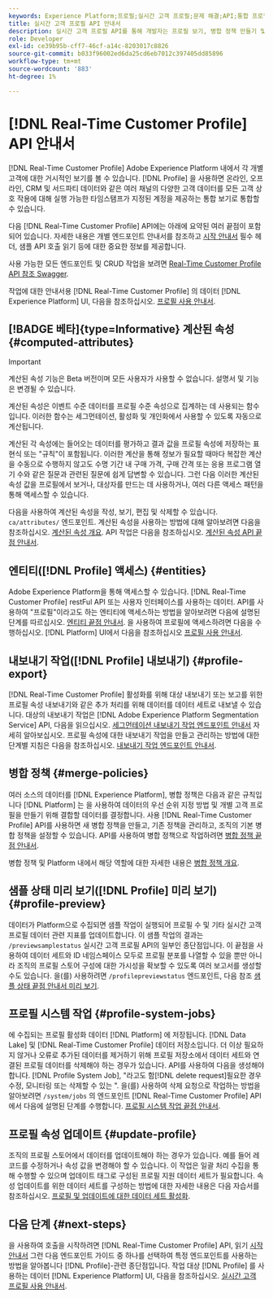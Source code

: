 ```yaml
---
keywords: Experience Platform;프로필;실시간 고객 프로필;문제 해결;API;통합 프로필;통합 프로필;통합;프로필;rtcp;프로필 활성화;프로필 활성화
title: 실시간 고객 프로필 API 안내서
description: 실시간 고객 프로필 API를 통해 개발자는 프로필 보기, 병합 정책 만들기 및 업데이트, 프로필 데이터 내보내기 또는 샘플, 더 이상 필요하지 않거나 오류로 추가된 프로필 데이터 삭제 등을 포함하여 프로필 데이터를 탐색하고 작업할 수 있습니다. 이 안내서를 따라 API를 사용하여 주요 작업을 수행하는 방법에 대해 알아보십시오.
role: Developer
exl-id: ce39b95b-cff7-46cf-a14c-8203017c8826
source-git-commit: b033f96002ed6da25cd6eb7012c397405dd85896
workflow-type: tm+mt
source-wordcount: '883'
ht-degree: 1%

---
```


# [!DNL Real-Time Customer Profile] API 안내서

[!DNL Real-Time Customer Profile] Adobe Experience Platform 내에서 각 개별 고객에 대한 거시적인 보기를 볼 수 있습니다. [!DNL Profile] 을 사용하면 온라인, 오프라인, CRM 및 서드파티 데이터와 같은 여러 채널의 다양한 고객 데이터를 모든 고객 상호 작용에 대해 실행 가능한 타임스탬프가 지정된 계정을 제공하는 통합 보기로 통합할 수 있습니다.

다음 [!DNL Real-Time Customer Profile] API에는 아래에 요약된 여러 끝점이 포함되어 있습니다. 자세한 내용은 개별 엔드포인트 안내서를 참조하고 [시작 안내서](getting-started.md) 필수 헤더, 샘플 API 호출 읽기 등에 대한 중요한 정보를 제공합니다.

사용 가능한 모든 엔드포인트 및 CRUD 작업을 보려면 [Real-Time Customer Profile API 참조 Swagger](https://www.adobe.com/go/profile-apis-en).

작업에 대한 안내서용 [!DNL Real-Time Customer Profile] 의 데이터 [!DNL Experience Platform] UI, 다음을 참조하십시오. [프로필 사용 안내서](../ui/user-guide.md).

## [!BADGE 베타]{type=Informative} 계산된 속성 {#computed-attributes}

>[!IMPORTANT]
>
계산된 속성 기능은 Beta 버전이며 모든 사용자가 사용할 수 없습니다. 설명서 및 기능은 변경될 수 있습니다.

계산된 속성은 이벤트 수준 데이터를 프로필 수준 속성으로 집계하는 데 사용되는 함수입니다. 이러한 함수는 세그먼테이션, 활성화 및 개인화에서 사용할 수 있도록 자동으로 계산됩니다.

계산된 각 속성에는 들어오는 데이터를 평가하고 결과 값을 프로필 속성에 저장하는 표현식 또는 &quot;규칙&quot;이 포함됩니다. 이러한 계산을 통해 정보가 필요할 때마다 복잡한 계산을 수동으로 수행하지 않고도 수명 기간 내 구매 가격, 구매 간격 또는 응용 프로그램 열기 수와 같은 질문과 관련된 질문에 쉽게 답변할 수 있습니다. 그런 다음 이러한 계산된 속성 값을 프로필에서 보거나, 대상자를 만드는 데 사용하거나, 여러 다른 액세스 패턴을 통해 액세스할 수 있습니다.

다음을 사용하여 계산된 속성을 작성, 보기, 편집 및 삭제할 수 있습니다. `ca/attributes/` 엔드포인트. 계산된 속성을 사용하는 방법에 대해 알아보려면 다음을 참조하십시오. [계산된 속성 개요](../computed-attributes/overview.md). API 작업은 다음을 참조하십시오. [계산된 속성 API 끝점 안내서](../computed-attributes/api.md).

## 엔티티([!DNL Profile] 액세스) {#entities}

Adobe Experience Platform을 통해 액세스할 수 있습니다. [!DNL Real-Time Customer Profile] restFul API 또는 사용자 인터페이스를 사용하는 데이터. API를 사용하여 &quot;프로필&quot;이라고도 하는 엔티티에 액세스하는 방법을 알아보려면 다음에 설명된 단계를 따르십시오. [엔티티 끝점 안내서](entities.md). 을 사용하여 프로필에 액세스하려면 다음을 수행하십시오. [!DNL Platform] UI에서 다음을 참조하십시오 [프로필 사용 안내서](../ui/user-guide.md).

## 내보내기 작업([!DNL Profile] 내보내기) {#profile-export}

[!DNL Real-Time Customer Profile] 활성화를 위해 대상 내보내기 또는 보고를 위한 프로필 속성 내보내기와 같은 추가 처리를 위해 데이터를 데이터 세트로 내보낼 수 있습니다. 대상의 내보내기 작업은 [!DNL Adobe Experience Platform Segmentation Service] API, 다음을 읽으십시오. [세그먼테이션 내보내기 작업 엔드포인트 안내서](../../profile/api/export-jobs.md) 자세히 알아보십시오. 프로필 속성에 대한 내보내기 작업을 만들고 관리하는 방법에 대한 단계별 지침은 다음을 참조하십시오. [내보내기 작업 엔드포인트 안내서](export-jobs.md).

## 병합 정책 {#merge-policies}

여러 소스의 데이터를 [!DNL Experience Platform], 병합 정책은 다음과 같은 규칙입니다 [!DNL Platform] 는 을 사용하여 데이터의 우선 순위 지정 방법 및 개별 고객 프로필을 만들기 위해 결합할 데이터를 결정합니다. 사용 [!DNL Real-Time Customer Profile] API를 사용하면 새 병합 정책을 만들고, 기존 정책을 관리하고, 조직의 기본 병합 정책을 설정할 수 있습니다. API를 사용하여 병합 정책으로 작업하려면 [병합 정책 끝점 안내서](merge-policies.md).

병합 정책 및 Platform 내에서 해당 역할에 대한 자세한 내용은 [병합 정책 개요](../merge-policies/overview.md).

## 샘플 상태 미리 보기([!DNL Profile] 미리 보기) {#profile-preview}

데이터가 Platform으로 수집되면 샘플 작업이 실행되어 프로필 수 및 기타 실시간 고객 프로필 데이터 관련 지표를 업데이트합니다. 이 샘플 작업의 결과는 `/previewsamplestatus` 실시간 고객 프로필 API의 일부인 종단점입니다. 이 끝점을 사용하여 데이터 세트와 ID 네임스페이스 모두로 프로필 분포를 나열할 수 있을 뿐만 아니라 조직의 프로필 스토어 구성에 대한 가시성을 확보할 수 있도록 여러 보고서를 생성할 수도 있습니다.  을(를) 사용하려면 `/profilepreviewstatus` 엔드포인트, 다음 참조 [샘플 상태 끝점 안내서 미리 보기](preview-sample-status.md).

## 프로필 시스템 작업 {#profile-system-jobs}

에 수집되는 프로필 활성화 데이터 [!DNL Platform] 에 저장됩니다. [!DNL Data Lake] 및 [!DNL Real-Time Customer Profile] 데이터 저장소입니다. 더 이상 필요하지 않거나 오류로 추가된 데이터를 제거하기 위해 프로필 저장소에서 데이터 세트와 연결된 프로필 데이터를 삭제해야 하는 경우가 있습니다. API를 사용하여 다음을 생성해야 합니다. [!DNL Profile System Job], &quot;라고도 함[!DNL delete request]필요한 경우 수정, 모니터링 또는 삭제할 수 있는 &quot;. 을(를) 사용하여 삭제 요청으로 작업하는 방법을 알아보려면 `/system/jobs` 의 엔드포인트 [!DNL Real-Time Customer Profile] API에서 다음에 설명된 단계를 수행합니다. [프로필 시스템 작업 끝점 안내서](profile-system-jobs.md).

## 프로필 속성 업데이트 {#update-profile}

조직의 프로필 스토어에서 데이터를 업데이트해야 하는 경우가 있습니다. 예를 들어 레코드를 수정하거나 속성 값을 변경해야 할 수 있습니다. 이 작업은 일괄 처리 수집을 통해 수행할 수 있으며 업데이트 태그로 구성된 프로필 지원 데이터 세트가 필요합니다. 속성 업데이트를 위한 데이터 세트를 구성하는 방법에 대한 자세한 내용은 다음 자습서를 참조하십시오. [프로필 및 업데이트에 대한 데이터 세트 활성화](../../catalog/datasets/enable-upsert.md).

## 다음 단계 {#next-steps}

을 사용하여 호출을 시작하려면 [!DNL Real-Time Customer Profile] API, 읽기 [시작 안내서](getting-started.md) 그런 다음 엔드포인트 가이드 중 하나를 선택하여 특정 엔드포인트를 사용하는 방법을 알아봅니다 [!DNL Profile]-관련 종단점입니다. 작업 대상 [!DNL Profile] 를 사용하는 데이터 [!DNL Experience Platform] UI, 다음을 참조하십시오. [실시간 고객 프로필 사용 안내서](../ui/user-guide.md).
